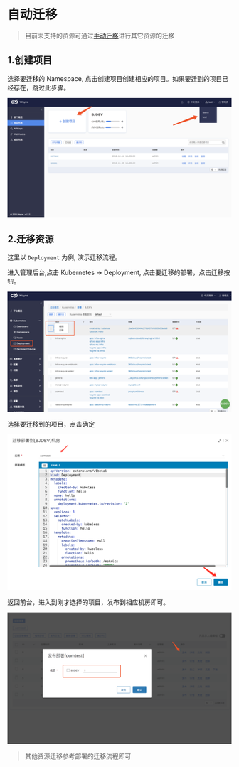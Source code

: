 # 自动迁移

> 目前未支持的资源可通过[手动迁移](tion.md)进行其它资源的迁移

## 1.创建项目

选择要迁移的 Namespace, 点击创建项目创建相应的项目。如果要迁到的项目已经存在，跳过此步骤。

![](../images/portal-migration.png?classes=border,shadow)

## 2.迁移资源

这里以 `Deployment` 为例, 演示迁移流程。

进入管理后台,点击 Kubernetes -> Deployment, 点击要迁移的部署，点击迁移按钮。

![](../images/portal-migration-deployment-auto.png?classes=border,shadow)

选择要迁移到的项目，点击确定

![](../images/portal-migration-deployment-deploy-auto.png?classes=border,shadow)

返回前台，进入到刚才选择的项目，发布到相应机房即可。

![](../images/portal-migration-deployment-deploy.png?classes=border,shadow)

> 其他资源迁移参考部署的迁移流程即可
